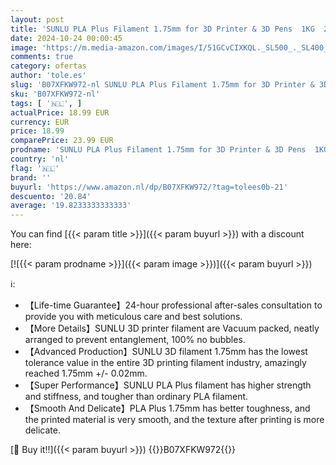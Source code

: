 ```yaml
---
layout: post
title: 'SUNLU PLA Plus Filament 1.75mm for 3D Printer & 3D Pens  1KG  2.2LBS  PLA+ 3D Filament Tolerance Accuracy +/- 0.02 mm  Black'
date: 2024-10-24 00:00:45
image: 'https://m.media-amazon.com/images/I/51GCvCIXKQL._SL500_._SL400_.jpg'
comments: true
category: ofertas
author: 'tole.es'
slug: 'B07XFKW972-nl SUNLU PLA Plus Filament 1.75mm for 3D Printer & 3D Pens...'
sku: 'B07XFKW972-nl'
tags: [ '🇳🇱', ]
actualPrice: 18.99 EUR
currency: EUR
price: 18.99
comparePrice: 23.99 EUR
prodname: 'SUNLU PLA Plus Filament 1.75mm for 3D Printer & 3D Pens  1KG  2.2LBS  PLA+ 3D Filament Tolerance Accuracy +/- 0.02 mm  Black'
country: 'nl'
flag: '🇳🇱'
brand: ''
buyurl: 'https://www.amazon.nl/dp/B07XFKW972/?tag=tolees0b-21'
descuento: '20.84'
average: '19.8233333333333'
---
```


You can find [{{< param title >}}]({{< param buyurl >}}) with a discount here:

[![{{< param prodname >}}]({{< param image >}})]({{< param buyurl >}})

ℹ️:

- 【Life-time Guarantee】24-hour professional after-sales consultation to provide you with meticulous care and best solutions.
- 【More Details】SUNLU 3D printer filament are Vacuum packed, neatly arranged to prevent entanglement, 100% no bubbles.
- 【Advanced Production】SUNLU 3D filament 1.75mm has the lowest tolerance value in the entire 3D printing filament industry, amazingly reached 1.75mm +/- 0.02mm.
- 【Super Performance】SUNLU PLA Plus filament has higher strength and stiffness, and tougher than ordinary PLA filament.
- 【Smooth And Delicate】PLA Plus 1.75mm has better toughness, and the printed material is very smooth, and the texture after printing is more delicate.

[🛒 Buy it!!]({{< param buyurl >}})
{{<world>}}B07XFKW972{{</world>}}
